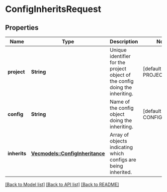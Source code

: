 # ConfigInheritsRequest

## Properties

Name | Type | Description | Notes
------------ | ------------- | ------------- | -------------
**project** | **String** | Unique identifier for the project object of the config doing the inheriting. | [default to PROJECT_NAME]
**config** | **String** | Name of the config object doing the inheriting. | [default to CONFIG_NAME]
**inherits** | [**Vec<models::ConfigInheritance>**](ConfigInheritance.md) | Array of objects indicating which configs are being inherited. | 

[[Back to Model list]](../README.md#documentation-for-models) [[Back to API list]](../README.md#documentation-for-api-endpoints) [[Back to README]](../README.md)


